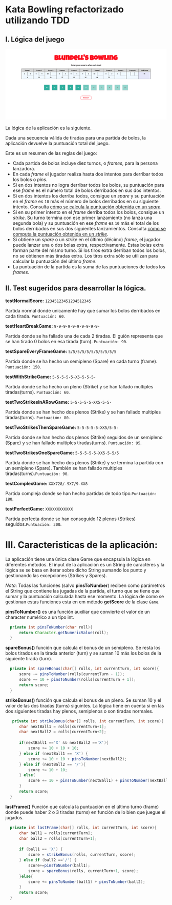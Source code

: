 # Kata Bowling refactorizado utilizando TDD

## I. Lógica del juego

![Bowling Score Card](./doc/scoreCard.png)

La lógica de la aplicación es la siguiente.

Dada una secuencia válida de tiradas para una partida de bolos, la aplicación devuelve la puntuación total del juego. 

Este es un resumen de las reglas del juego:

- Cada partida de bolos incluye diez turnos, o _frames_, para la persona lanzadora.
- En cada _frame_ el jugador realiza hasta dos intentos para derribar todos los bolos o _pins_.
- Si en dos intentos no logra derribar todos los bolos, su puntuación para ese _frame_ es el número total de bolos derribados en sus dos intentos.
- Si en dos intentos los derriba todos, consigue un _spare_ y su puntuación en el _frame_ es `10` más el número de bolos derribados en su siguiente intento. Consulta [cómo se calcula la puntuación obtenida en un _spare_](https://es.wikipedia.org/wiki/Spare).
- Si en su primer intento en el _frame_ derriba todos los bolos, consigue un _strike_. Su turno termina con ese primer lanzamiento (no lanza una segunda bola) y su puntuación en ese _frame_ es `10` más el total de los bolos derribados en sus dos siguientes lanzamientos. Consulta [cómo se computa la puntuación obtenida en un _strike_](https://es.wikipedia.org/wiki/Strike_(bowling)).
- Si obtiene un _spare_ o un _strike_ en el último (décimo) _frame_, el jugador puede lanzar una o dos bolas extra, respectivamente. Estas bolas extra forman parte del mismo turno. Si los tiros extra derriban todos los bolos, no se obtienen más tiradas extra. Los tiros extra sólo se utilizan para calcular la puntuación del último _frame_.
- La puntuación de la partida es la suma de las puntuaciones de todos los _frames_.

## II. Test sugeridos para desarrollar la lógica.

  **testNormalScore:**
  `12345123451234512345`

  Partida normal donde unicamente hay que sumar los bolos derribados en cada tirada. `Puntuación: 60`.

  **testHeartBreakGame:**
  `9-9-9-9-9-9-9-9-9-9-`
  
  Partida donde se ha fallado una de cada 2 tiradas. El guión representa que se han tirado 0 bolos en esa tirada (turn). `Puntuación: 90`.

  **testSpareEveryFrameGame:**
  `5/5/5/5/5/5/5/5/5/5/5`

  Partida donde se ha hecho un semipleno (Spare) en cada turno (frame). `Puntuación: 150`.
  
  **testWithStrikeGame:**
  `5-5-5-5-5-X5-5-5-5-`
  
  Partida donde se ha hecho un pleno (Strike) y se han fallado multiples tiradas(turns). `Puntuación: 60`.

  **testTwoStrikesInARowGame:**
  `5-5-5-5-5-XX5-5-5-`

  Partida donde se han hecho dos plenos (Strike) y se han fallado multiples tiradas(turns). `Puntuación: 80`.

  **testTwoStrikesThenSpareGame:**
  `5-5-5-5-5-XX5/5-5-`

  Partida donde se han hecho dos plenos (Strike) seguidos de un semipleno (Spare) y se han fallado multiples tiradas(turns). 
  `Puntuación: 95`.

  **testTwoStrikesOneSpareGame:**
  `5-5-5-5-5-XX5-5-5/5`
  
  Partida donde se han hecho dos plenos (Strike) y se termina la partida con un semipleno (Spare). También se han fallado multiples tiradas(turns).`Puntuación: 90`.
 
  **testComplexGame:**
  `XXX728/-9X7/9-XX8`

  Partida compleja donde se han hecho partidas de todo tipo.`Puntuación: 180`.
  
  **testPerfectGame:**
  `XXXXXXXXXXXX`

  Partida perfecta donde se han conseguido 12 plenos (Strikes) seguidos.`Puntuación: 300`.

  # III. Caracteristicas de la aplicación:

  La aplicación tiene una única clase Game que encapsula la lógica en diferentes métodos. El input de la aplicación es un String de caractéres y la lógica se se basa en iterar sobre dicho String sumando los punto y gestionando las excepciones (Strikes y Spares).

  *Nota*: Todas las funciones (salvo **pinsToNumber**) reciben como parámetros el String que contiene las jugadas de la partida, el turno que se tiene que sumar y la puntuación calculada hasta ese momento. La lógica de como se gestionan estas funciones esta en em método **getScore** de la clase `Game`.

  **pinsToNumber()** es una función auxiliar que convierte el valor de un character numérico a un tipo int.
  ```java
    private int pinsToNumber(char roll){
        return Character.getNumericValue(roll);
    }
  ```
  **spareBonus()** función que calcula el bonus de un semipleno. Se resta los bolos tirados en la tirada anterior (turn) y se suman 10 más los bolos de la siguiente tirada (turn).
  ```java
    private int spareBonus(char[] rolls, int currentTurn, int score){
        score -= pinsToNumber(rolls[currentTurn - 1]);
        score += 10 + pinsToNumber(rolls[currentTurn + 1]);
        return score;
    }
  ```
  **strikeBonus()** función que calcula el bonus de un pleno. Se suman 10 y el valor de las dos tiradas (turns) siguintes. La lógica tiene en cuenta si en las dos siguientes tiradas hay plenos, semiplenos o son tiradas normales.
  ```java
     private int strikeBonus(char[] rolls, int currentTurn, int score){
        char nextBall1 = rolls[currentTurn+1];
        char nextBall2 = rolls[currentTurn+2];

        if(nextBall1 =='X' && nextBall2 =='X'){
            score += 10 + 10 + 10;
        } else if (nextBall1 == 'X') {
            score += 10 + 10 + pinsToNumber(nextBall2);
        } else if (nextBall2 == '/'){
            score += 10 + 10;
        } else{
            score += 10 + pinsToNumber(nextBall1) + pinsToNumber(nextBall2);
        }
        return score;
    }

  ```
  **lastFrame()** Función que calcula la puntuación en el último turno (frame) donde puede haber 2 o 3 tiradas (turns) en función de lo bien que juegue el jugados.
  ```java
    private int lastFrame(char[] rolls, int currentTurn, int score){
        char ball1 = rolls[currentTurn];
        char ball2 = rolls[currentTurn+1];

        if (ball1 == 'X') {
            score = strikeBonus(rolls, currentTurn, score);
        } else if (ball2 =='/') {
            score+=pinsToNumber(ball1);
            score = spareBonus(rolls, currentTurn+1, score);
        }else{
            score += pinsToNumber(ball1) + pinsToNumber(ball2);
        }
        return score;
    }
  ```
